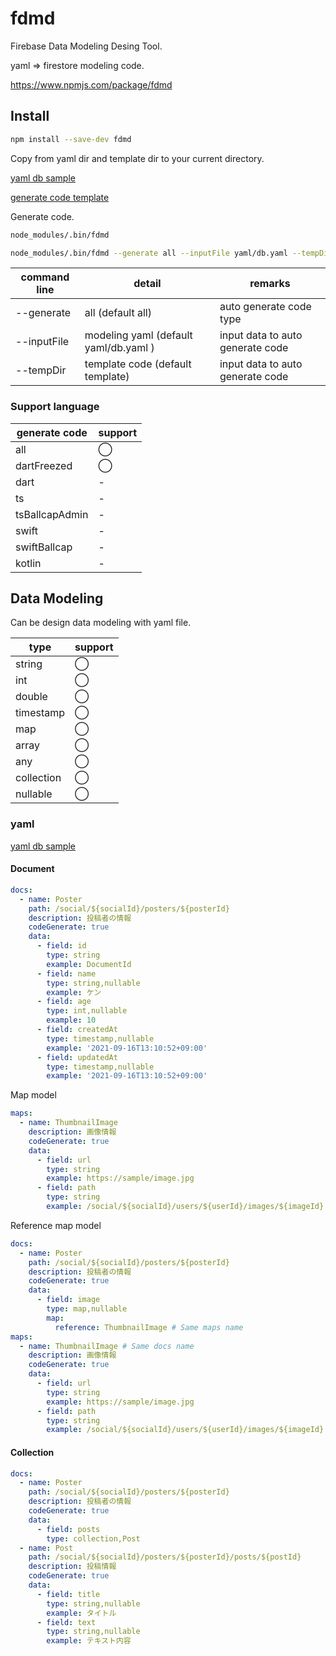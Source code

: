 # fdmd

Firebase Data Modeling Desing Tool.

yaml => firestore modeling code.

https://www.npmjs.com/package/fdmd

## Install

```sh
npm install --save-dev fdmd
```

Copy from yaml dir and template dir to your current directory.

[yaml db sample](./yaml/)

[generate code template](./template/)

Generate code.

```sh
node_modules/.bin/fdmd
```

```sh
node_modules/.bin/fdmd --generate all --inputFile yaml/db.yaml --tempDir template
```

| command line | detail                                | remarks                          |
| ------------ | ------------------------------------- | -------------------------------- |
| --generate   | all (default all)                     | auto generate code type          |
| --inputFile  | modeling yaml (default yaml/db.yaml ) | input data to auto generate code |
| --tempDir    | template code (default template)      | input data to auto generate code |

### Support language

| generate code  | support |
| -------------- | ------- |
| all            | ◯       |
| dartFreezed    | ◯       |
| dart           | -       |
| ts             | -       |
| tsBallcapAdmin | -       |
| swift          | -       |
| swiftBallcap   | -       |
| kotlin         | -       |

## Data Modeling

Can be design data modeling with yaml file.

| type       | support |
| ---------- | ------- |
| string     | ◯       |
| int        | ◯       |
| double     | ◯       |
| timestamp  | ◯       |
| map        | ◯       |
| array      | ◯       |
| any        | ◯       |
| collection | ◯       |
| nullable   | ◯       |

### yaml

[yaml db sample](./yaml/db.yaml)

#### Document

```yaml
docs:
  - name: Poster
    path: /social/${socialId}/posters/${posterId}
    description: 投稿者の情報
    codeGenerate: true
    data:
      - field: id
        type: string
        example: DocumentId
      - field: name
        type: string,nullable
        example: ケン
      - field: age
        type: int,nullable
        example: 10
      - field: createdAt
        type: timestamp,nullable
        example: '2021-09-16T13:10:52+09:00'
      - field: updatedAt
        type: timestamp,nullable
        example: '2021-09-16T13:10:52+09:00'
```

Map model

```yaml
maps:
  - name: ThumbnailImage
    description: 画像情報
    codeGenerate: true
    data:
      - field: url
        type: string
        example: https://sample/image.jpg
      - field: path
        type: string
        example: /social/${socialId}/users/${userId}/images/${imageId}
```

Reference map model

```yaml
docs:
  - name: Poster
    path: /social/${socialId}/posters/${posterId}
    description: 投稿者の情報
    codeGenerate: true
    data:
      - field: image
        type: map,nullable
        map:
          reference: ThumbnailImage # Same maps name
maps:
  - name: ThumbnailImage # Same docs name
    description: 画像情報
    codeGenerate: true
    data:
      - field: url
        type: string
        example: https://sample/image.jpg
      - field: path
        type: string
        example: /social/${socialId}/users/${userId}/images/${imageId}
```

#### Collection

```yaml
docs:
  - name: Poster
    path: /social/${socialId}/posters/${posterId}
    description: 投稿者の情報
    codeGenerate: true
    data:
      - field: posts
        type: collection,Post
  - name: Post
    path: /social/${socialId}/posters/${posterId}/posts/${postId}
    description: 投稿情報
    codeGenerate: true
    data:
      - field: title
        type: string,nullable
        example: タイトル
      - field: text
        type: string,nullable
        example: テキスト内容
```
